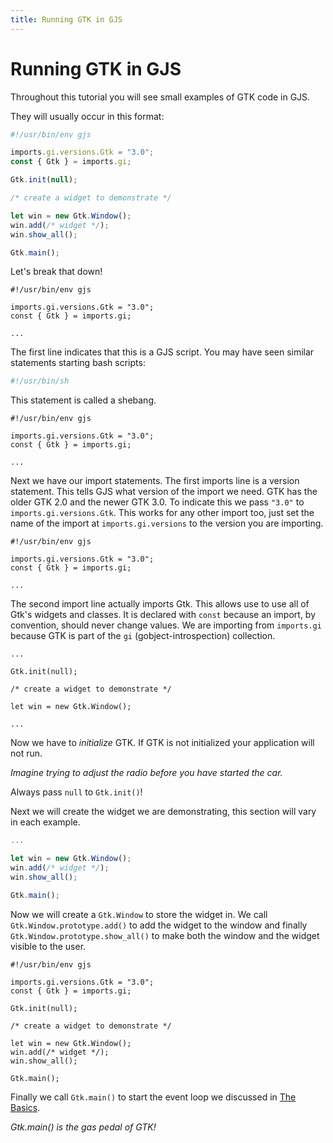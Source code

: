 ```yaml
---
title: Running GTK in GJS
---
```


# Running GTK in GJS

Throughout this tutorial you will see small examples of GTK code in GJS.

They will usually occur in this format:

```js
#!/usr/bin/env gjs

imports.gi.versions.Gtk = "3.0";
const { Gtk } = imports.gi;

Gtk.init(null);

/* create a widget to demonstrate */

let win = new Gtk.Window();
win.add(/* widget */);
win.show_all();

Gtk.main();
```

Let's break that down!

```js{1}
#!/usr/bin/env gjs

imports.gi.versions.Gtk = "3.0";
const { Gtk } = imports.gi;

...
```

The first line indicates that this is a GJS script. You may have seen similar statements starting bash scripts:

```sh
#!/usr/bin/sh
```

This statement is called a shebang.

```js{3}
#!/usr/bin/env gjs

imports.gi.versions.Gtk = "3.0";
const { Gtk } = imports.gi;

...
```

Next we have our import statements. The first imports line is a version statement. This tells GJS what version of the import we need. GTK has the older GTK 2.0 and the newer GTK 3.0. To indicate this we pass `"3.0"` to `imports.gi.versions.Gtk`. This works for any other import too, just set the name of the import at `imports.gi.versions` to the version you are importing.

```js{4}
#!/usr/bin/env gjs

imports.gi.versions.Gtk = "3.0";
const { Gtk } = imports.gi;

...
```

The second import line actually imports Gtk. This allows use to use all of Gtk's widgets and classes. It is declared with `const` because an import, by convention, should never change values. We are importing from `imports.gi` because GTK is part of the `gi` (gobject-introspection) collection.

```js{3}
...

Gtk.init(null);

/* create a widget to demonstrate */

let win = new Gtk.Window();

...
```

Now we have to *initialize* GTK. If GTK is not initialized your application will not run.

*Imagine trying to adjust the radio before you have started the car.*

Always pass `null` to `Gtk.init()`!

Next we will create the widget we are demonstrating, this section will vary in each example.

```js
...

let win = new Gtk.Window();
win.add(/* widget */);
win.show_all();

Gtk.main();
```

Now we will create a `Gtk.Window` to store the widget in. We call `Gtk.Window.prototype.add()` to add the widget to the window and finally `Gtk.Window.prototype.show_all()` to make both the window and the widget visible to the user.

```js{14}
#!/usr/bin/env gjs

imports.gi.versions.Gtk = "3.0";
const { Gtk } = imports.gi;

Gtk.init(null);

/* create a widget to demonstrate */

let win = new Gtk.Window();
win.add(/* widget */);
win.show_all();

Gtk.main();
```

Finally we call `Gtk.main()` to start the event loop we discussed in [The Basics](./01-basics.html).

*Gtk.main() is the gas pedal of GTK!*

